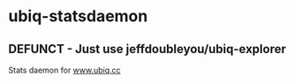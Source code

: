 # ubiq-statsdaemon

## DEFUNCT - Just use jeffdoubleyou/ubiq-explorer

Stats daemon for www.ubiq.cc
